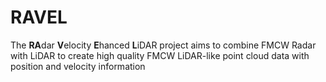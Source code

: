 # RAVEL
The **RA**dar **V**elocity **E**hanced **L**iDAR project aims to combine FMCW Radar with LiDAR to create high quality FMCW LiDAR-like point cloud data with position and velocity information
